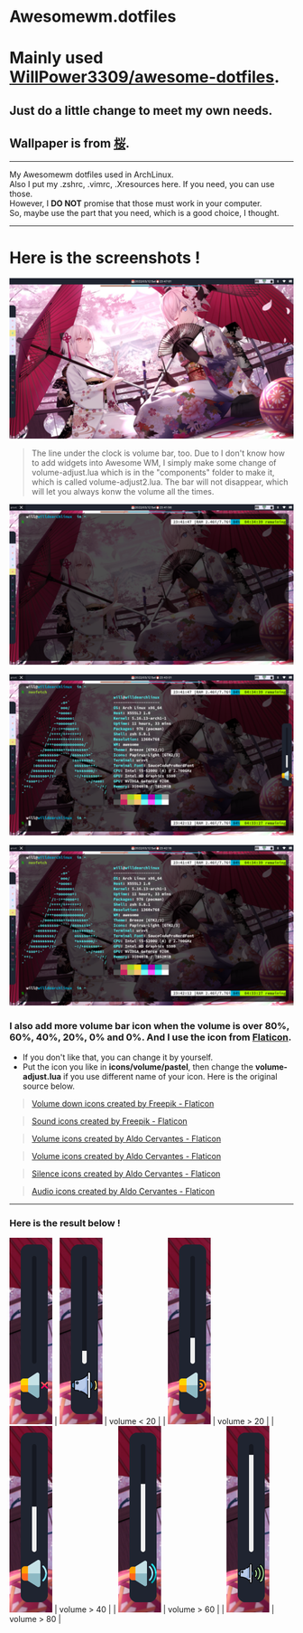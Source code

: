 # Awesomewm.dotfiles
# Mainly used [WillPower3309/awesome-dotfiles](https://github.com/WillPower3309/awesome-dotfiles).
## Just do a little change to meet my own needs.
## Wallpaper is from [桜](https://www.pixiv.net/en/artworks/80518034).
---

My Awesomewm dotfiles used in ArchLinux. 
</br>Also I put my .zshrc, .vimrc, .Xresources here. If you need, you can use those. 
</br>However, I **DO NOT** promise that those must work in your computer. 
</br>So, maybe use the part that you need, which is a good choice, I thought.

---

# Here is the screenshots !

![](/screenshot/showdesktop.png)

> The line under the clock is volume bar, too. Due to I don't know how to add widgets into Awesome WM, I simply make some change of volume-adjust.lua which is in the "components" folder to make it, which is called volume-adjust2.lua. The bar will not disappear, which will let you always konw the volume all the times.

![](/screenshot/showurxvt.png)

![](/screenshot/soundchange.png)

![](/screenshot/neofetch.png)

### I also add more volume bar icon when the volume is over 80%, 60%, 40%, 20%, 0% and 0%. And I use the icon from [Flaticon](https://www.flaticon.com/).
- If you don't like that, you can change it by yourself.
- Put the icon you like in **icons/volume/pastel**, then change the **volume-adjust.lua** if you use different name of your icon. Here is the original source below.
> <a href="https://www.flaticon.com/free-icons/volume-down" title="volume down icons">Volume down icons created by Freepik - Flaticon</a>

> <a href="https://www.flaticon.com/free-icons/sound" title="sound icons">Sound icons created by Freepik - Flaticon</a>

> <a href="https://www.flaticon.com/free-icons/volume" title="volume icons">Volume icons created by Aldo Cervantes - Flaticon</a>

> <a href="https://www.flaticon.com/free-icons/volume" title="volume icons">Volume icons created by Aldo Cervantes - Flaticon</a>

> <a href="https://www.flaticon.com/free-icons/silence" title="silence icons">Silence icons created by Aldo Cervantes - Flaticon</a>

> <a href="https://www.flaticon.com/free-icons/audio" title="audio icons">Audio icons created by Aldo Cervantes - Flaticon</a>
---
### Here is the result below ! 

![volume = 0](/screenshot/0.png) 
| ![](/screenshot/0-20.png) | volume < 20 |
| ![](/screenshot/20.png) | volume > 20 |
| ![](/screenshot/40.png) | volume > 40 |
| ![](/screenshot/60.png) | volume > 60 |
| ![](/screenshot/80.png) | volume > 80 | 
